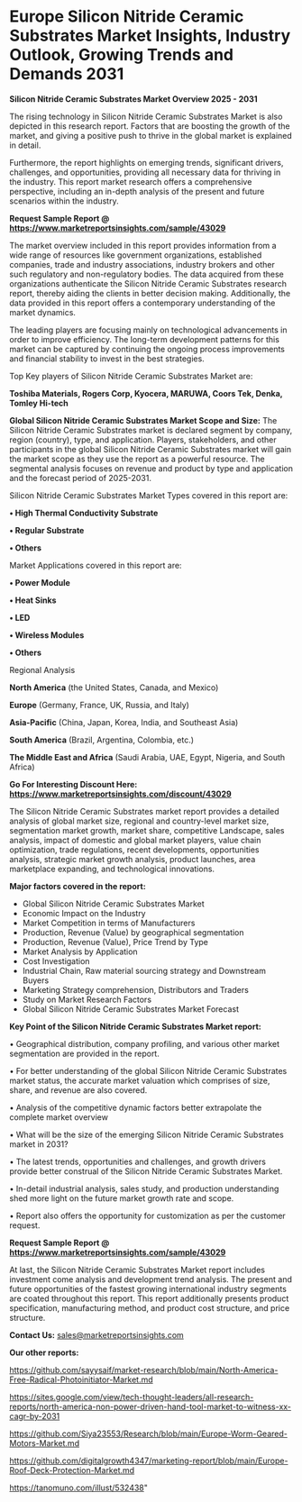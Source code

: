 # Europe Silicon Nitride Ceramic Substrates Market Insights, Industry Outlook, Growing Trends and Demands 2031

<Strong> Silicon Nitride Ceramic Substrates Market Overview 2025 - 2031</strong>

The rising technology in Silicon Nitride Ceramic Substrates Market is also depicted in this research report. Factors that are boosting the growth of the market, and giving a positive push to thrive in the global market is explained in detail.

Furthermore, the report highlights on emerging trends, significant drivers, challenges, and opportunities, providing all necessary data for thriving in the industry. This report market research offers a comprehensive perspective, including an in-depth analysis of the present and future scenarios within the industry.

<strong>Request Sample Report @ <a href=https://www.marketreportsinsights.com/sample/43029>https://www.marketreportsinsights.com/sample/43029</a></strong>

The market overview included in this report provides information from a wide range of resources like government organizations, established companies, trade and industry associations, industry brokers and other such regulatory and non-regulatory bodies. The data acquired from these organizations authenticate the Silicon Nitride Ceramic Substrates research report, thereby aiding the clients in better decision making. Additionally, the data provided in this report offers a contemporary understanding of the market dynamics.

The leading players are focusing mainly on technological advancements in order to improve efficiency. The long-term development patterns for this market can be captured by continuing the ongoing process improvements and financial stability to invest in the best strategies.

Top Key players of Silicon Nitride Ceramic Substrates Market are:

<strong>Toshiba Materials, Rogers Corp, Kyocera, MARUWA, Coors Tek, Denka, Tomley Hi-tech</strong>

<strong><b>Global Silicon Nitride Ceramic Substrates Market Scope and Size:</b></strong>
The Silicon Nitride Ceramic Substrates market is declared segment by company, region (country), type, and application. Players, stakeholders, and other participants in the global Silicon Nitride Ceramic Substrates market will gain the market scope as they use the report as a powerful resource. The segmental analysis focuses on revenue and product by type and application and the forecast period of 2025-2031.

Silicon Nitride Ceramic Substrates Market Types covered in this report are:

<strong>•  High Thermal Conductivity Substrate

•  Regular Substrate

•  Others</strong>

Market Applications covered in this report are:

<strong>•  Power Module

•  Heat Sinks

•  LED

•  Wireless Modules

•  Others</strong> 

Regional Analysis

<strong>North America</strong> (the United States, Canada, and Mexico)

<strong>Europe</strong> (Germany, France, UK, Russia, and Italy)

<strong>Asia-Pacific</strong> (China, Japan, Korea, India, and Southeast Asia)

<strong>South America</strong> (Brazil, Argentina, Colombia, etc.)

<strong>The Middle East and Africa</strong> (Saudi Arabia, UAE, Egypt, Nigeria, and South Africa)

<strong>Go For Interesting Discount Here: <a href=https://www.marketreportsinsights.com/discount/43029>https://www.marketreportsinsights.com/discount/43029</a></strong>

The Silicon Nitride Ceramic Substrates market report provides a detailed analysis of global market size, regional and country-level market size, segmentation market growth, market share, competitive Landscape, sales analysis, impact of domestic and global market players, value chain optimization, trade regulations, recent developments, opportunities analysis, strategic market growth analysis, product launches, area marketplace expanding, and technological innovations.

<strong><b>Major factors covered in the report:</b></strong>
<ul>
  <li>Global Silicon Nitride Ceramic Substrates Market </li>
  <li>Economic Impact on the Industry</li>
  <li>Market Competition in terms of Manufacturers</li>
  <li>Production, Revenue (Value) by geographical segmentation</li>
  <li>Production, Revenue (Value), Price Trend by Type</li>
  <li>Market Analysis by Application</li>
  <li>Cost Investigation</li>
  <li>Industrial Chain, Raw material sourcing strategy and Downstream Buyers</li>
  <li>Marketing Strategy comprehension, Distributors and Traders</li>
  <li>Study on Market Research Factors</li>
  <li>Global Silicon Nitride Ceramic Substrates Market Forecast</li>
</ul>

<strong><b>Key Point of the Silicon Nitride Ceramic Substrates Market report:</b></strong>

• Geographical distribution, company profiling, and various other market segmentation are provided in the report.

• For better understanding of the global Silicon Nitride Ceramic Substrates market status, the accurate market valuation which comprises of size, share, and revenue are also covered.

• Analysis of the competitive dynamic factors better extrapolate the complete market overview

• What will be the size of the emerging Silicon Nitride Ceramic Substrates market in 2031?

• The latest trends, opportunities and challenges, and growth drivers provide better construal of the Silicon Nitride Ceramic Substrates Market.

• In-detail industrial analysis, sales study, and production understanding shed more light on the future market growth rate and scope.

• Report also offers the opportunity for customization as per the customer request.

<strong>Request Sample Report @ <a href=https://www.marketreportsinsights.com/sample/43029>https://www.marketreportsinsights.com/sample/43029</a></strong>

At last, the Silicon Nitride Ceramic Substrates Market report includes investment come analysis and development trend analysis. The present and future opportunities of the fastest growing international industry segments are coated throughout this report. This report additionally presents product specification, manufacturing method, and product cost structure, and price structure.

<strong>Contact Us:</strong>
sales@marketreportsinsights.com

<strong>Our other reports:</strong>

<a href=https://github.com/sayysaif/market-research/blob/main/North-America-Free-Radical-Photoinitiator-Market.md>https://github.com/sayysaif/market-research/blob/main/North-America-Free-Radical-Photoinitiator-Market.md</a>

<a href=https://sites.google.com/view/tech-thought-leaders/all-research-reports/north-america-non-power-driven-hand-tool-market-to-witness-xx-cagr-by-2031>https://sites.google.com/view/tech-thought-leaders/all-research-reports/north-america-non-power-driven-hand-tool-market-to-witness-xx-cagr-by-2031</a>

<a href=https://github.com/Siya23553/Research/blob/main/Europe-Worm-Geared-Motors-Market.md>https://github.com/Siya23553/Research/blob/main/Europe-Worm-Geared-Motors-Market.md</a>

<a href=https://github.com/digitalgrowth4347/marketing-report/blob/main/Europe-Roof-Deck-Protection-Market.md>https://github.com/digitalgrowth4347/marketing-report/blob/main/Europe-Roof-Deck-Protection-Market.md</a>

<a href=https://tanomuno.com/illust/532438>https://tanomuno.com/illust/532438</a>"
